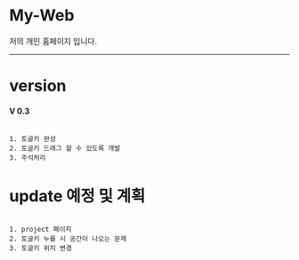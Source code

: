 # My-Web

저의 개인 홈페이지 입니다.

* * *

# version

#### V 0.3
```

1. 토글키 완성
2. 토글키 드래그 할 수 있도록 개발
3. 주석처리

```
 
# update 예정 및 계획
```

1. project 페이지
2. 토글키 누를 시 공간이 나오는 문제
3. 토글키 위치 변경

```
